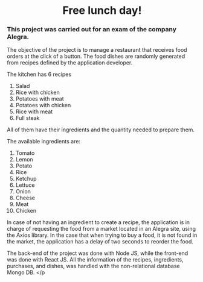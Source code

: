 <h1 align="center">Free lunch day!</h1>


<h3> This project was carried out for an exam of the company Alegra. </h3>

The objective of the project is to manage a restaurant that receives food orders at the click of a button. The food dishes are randomly generated from recipes defined by the application developer.

The kitchen has 6 recipes
<ol>
    <li>Salad</li>
    <li>Rice with chicken</li>
    <li>Potatoes with meat</li>
    <li>Potatoes with chicken</li>
    <li>Rice with meat</li>
    <li>Full steak</li>
</ol>



<p> All of them have their ingredients and the quantity needed to prepare them. </p>

The available ingredients are:

 <ol>
    <li>Tomato</li>
    <li>Lemon</li>
    <li>Potato</li>
    <li>Rice</li>
    <li>Ketchup</li>
    <li>Lettuce</li>
    <li>Onion</li>
    <li>Cheese</li>
    <li>Meat</li>
    <li>Chicken</li>
</ol>

<p>In case of not having an ingredient to create a recipe, the application is in charge of requesting the food from a market located in an Alegra site, using the Axios library.
In the case that when trying to buy a food, it is not found in the market, the application has a delay of two seconds to reorder the food.

The back-end of the project was done with Node JS, while the front-end was done with React JS. 
All the information of the recipes, ingredients, purchases, and dishes, was handled with the non-relational database Mongo DB. </p
